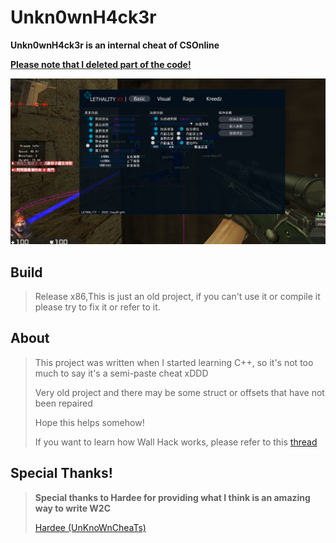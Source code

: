 # Unkn0wnH4ck3r

**Unkn0wnH4ck3r is an internal cheat of CSOnline**

<u>**Please note that I deleted part of the code!**</u>

![image](https://github.com/BL4CKEND-912/Unkn0wnH4ck3r/blob/main/pic1.png)



## Build

> Release x86,This is just an old project, if you can't use it or compile it please try to fix it or refer to it.

## About

> This project was written when I started learning C++, so it's not too much to say it's a semi-paste cheat xDDD
>
> Very old project and there may be some struct or offsets that have not been repaired
>
> Hope this helps somehow!
>
> If you want to learn how Wall Hack works, please refer to this [thread](https://www.unknowncheats.me/forum/counterstrike-1-5-1-6-and-mods/358289-half-life-engine-hook-wallhack-csonline-tw.html)

## Special Thanks!

> **Special thanks to Hardee for providing what I think is an amazing way to write W2C**
>
> [Hardee (UnKnoWnCheaTs)](https://www.unknowncheats.me/forum/members/2237549.html)

